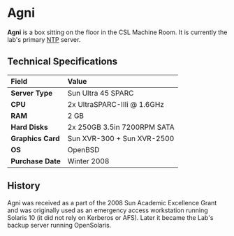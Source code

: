 # Agni

**Agni** is a box sitting on the floor in the CSL Machine Room. It is currently the lab's primary [NTP](../../technologies/networking/ntp.md) server.

## Technical Specifications

| Field | Value |
| :--- | :--- |
| **Server Type** | Sun Ultra 45 SPARC |
| **CPU** | 2x UltraSPARC-IIIi @ 1.6GHz |
| **RAM** | 2 GB |
| **Hard Disks** | 2x 250GB 3.5in 7200RPM SATA |
| **Graphics Card** | Sun XVR-300 + Sun XVR-2500 |
| **OS** | OpenBSD |
| **Purchase Date** | Winter 2008 | 

## History

Agni was received as a part of the 2008 Sun Academic Excellence Grant and was originally used as an emergency access workstation running Solaris 10 (it did not rely on Kerberos or AFS). Later it became the Lab's backup server running OpenSolaris. 
